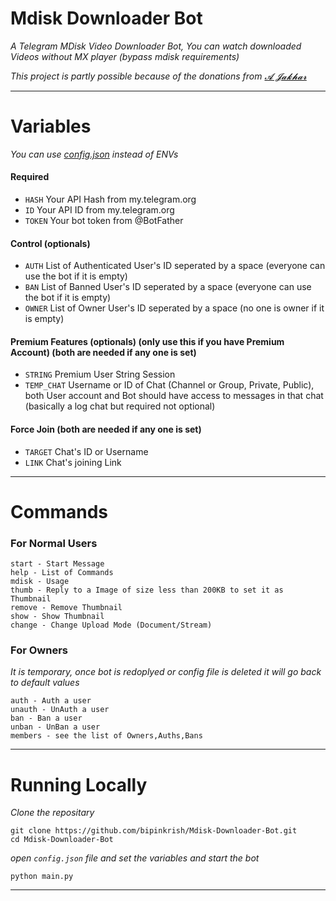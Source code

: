 # Mdisk Downloader Bot

*A Telegram MDisk Video Downloader Bot, You can watch downloaded Videos without MX player (bypass mdisk requirements)*

_This project is partly possible because of the donations from [𝓐 𝓙𝓪𝓴𝓱𝓪𝓻](https://t.me/Aaajats)_

---

# Variables 

_You can use [config.json](https://github.com/bipinkrish/Mdisk-Downloader-Bot/blob/master/config.json) instead of ENVs_

#### Required

- `HASH` Your API Hash from my.telegram.org
- `ID` Your API ID from my.telegram.org
- `TOKEN` Your bot token from @BotFather

#### Control (optionals) 

- `AUTH` List of Authenticated User's ID seperated by a space (everyone can use the bot if it is empty)
- `BAN` List of Banned User's ID seperated by a space (everyone can use the bot if it is empty)
- `OWNER` List of Owner User's ID seperated by a space (no one is owner if it is empty)

#### Premium Features (optionals) (only use this if you have Premium Account) (both are needed if any one is set)

- `STRING` Premium User String Session
- `TEMP_CHAT` Username or ID of Chat (Channel or Group, Private, Public), both User account and Bot should have access to messages in that chat (basically a log chat but required not optional)

#### Force Join (both are needed if any one is set)

- `TARGET` Chat's ID or Username
- `LINK` Chat's joining Link 

---

# Commands

### For Normal Users

```
start - Start Message
help - List of Commands
mdisk - Usage
thumb - Reply to a Image of size less than 200KB to set it as Thumbnail
remove - Remove Thumbnail
show - Show Thumbnail
change - Change Upload Mode (Document/Stream)
```

### For Owners

_It is temporary, once bot is redoplyed or config file is deleted it will go back to default values_

```
auth - Auth a user
unauth - UnAuth a user
ban - Ban a user
unban - UnBan a user
members - see the list of Owners,Auths,Bans
```

---

# Running Locally

_Clone the repositary_

```
git clone https://github.com/bipinkrish/Mdisk-Downloader-Bot.git
cd Mdisk-Downloader-Bot
```

_open `config.json` file and set the variables and start the bot_

```
python main.py
```

---